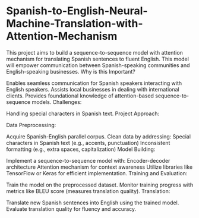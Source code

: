 # Spanish-to-English-Neural-Machine-Translation-with-Attention-Mechanism
This project aims to build a sequence-to-sequence model with attention mechanism for translating Spanish sentences to fluent English. This model will empower communication between Spanish-speaking communities and English-speaking businesses.
Why is this Important?

Enables seamless communication for Spanish speakers interacting with English speakers.
Assists local businesses in dealing with international clients.
Provides foundational knowledge of attention-based sequence-to-sequence models.
Challenges:

Handling special characters in Spanish text.
Project Approach:

Data Preprocessing:

Acquire Spanish-English parallel corpus.
Clean data by addressing:
Special characters in Spanish text (e.g., accents, punctuation)
Inconsistent formatting (e.g., extra spaces, capitalization)
Model Building:

Implement a sequence-to-sequence model with:
Encoder-decoder architecture
Attention mechanism for context awareness
Utilize libraries like TensorFlow or Keras for efficient implementation.
Training and Evaluation:

Train the model on the preprocessed dataset.
Monitor training progress with metrics like BLEU score (measures translation quality).
Translation:

Translate new Spanish sentences into English using the trained model.
Evaluate translation quality for fluency and accuracy.
